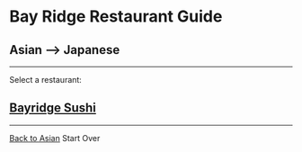 # Bay Ridge Restaurant Guide
## Asian --> Japanese
---
Select a restaurant:
## [Bayridge Sushi](http://www.brsushi.com/)
---
[Back to Asian](../asian)
Start Over

